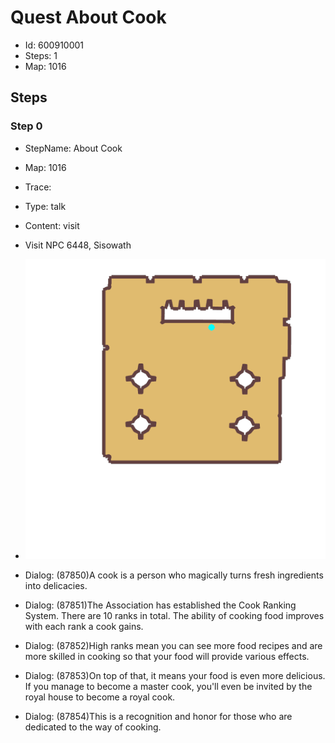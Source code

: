 # Quest About Cook

- Id: 600910001
- Steps: 1
- Map: 1016

## Steps

### Step 0
- StepName:  About Cook
- Map:  1016
- Trace:  
- Type:  talk
- Content:  visit
- Visit NPC 6448, Sisowath

- ![images/600910001_0.png](images/600910001_0.png)
- Dialog: (87850)A cook is a person who magically turns fresh ingredients into delicacies.
- Dialog: (87851)The Association has established the Cook Ranking System. There are 10 ranks in total. The ability of cooking food improves with each rank a cook gains.
- Dialog: (87852)High ranks mean you can see more food recipes and are more skilled in cooking so that your food will provide various effects.
- Dialog: (87853)On top of that, it means your food is even more delicious. If you manage to become a master cook, you'll even be invited by the royal house to become a royal cook.
- Dialog: (87854)This is a recognition and honor for those who are dedicated to the way of cooking.


